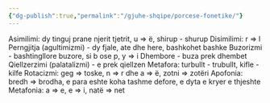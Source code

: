 ```yaml
---
{"dg-publish":true,"permalink":"/gjuhe-shqipe/porcese-fonetike/"}
---
```



Asimilimi: dy tinguj prane njerit tjetrit, u => ë, shirup - shurup
Disimilimi: r => l
Perngjitja (agultimizmi) - dy fjale, ate dhe here, bashkohet bashke
Buzorizmi - bashtingllore buzore, si b ose p, y => i
Dhembore - buza prek dhembet
Qiellzerzimi (palatalizmi) - e prek qiellzen
Metafora: turbullt - trubullt, kifle - kilfe
Rotacizmi: geg => toske, n => r dhe a => ë, zotni => zotëri
Apofonia: bredh => brodha, e para eshte koha tashme defore, e dyta e kryer e thjeshte
Metafonia: a => e, e => i, natë => net

